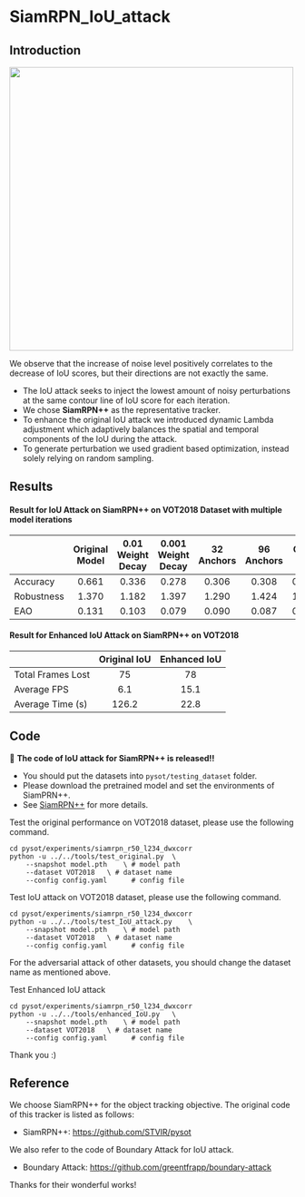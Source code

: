 # SiamRPN_IoU_attack



## Introduction

<img src="https://github.com/VISION-SJTU/IoUattack/blob/main/demo/intro.png" width='500'/><br/>

We observe that the increase of noise level positively correlates to the decrease of IoU scores, but their directions are not exactly the same.
- The IoU attack seeks to inject the lowest amount of noisy perturbations at the same contour line of IoU score for each iteration.
- We chose **SiamRPN++** as the representative tracker.
- To enhance the original IoU attack we introduced dynamic Lambda adjustment which adaptively balances the spatial and temporal components of the IoU
during the attack.
- To generate perturbation we used gradient based optimization, instead solely relying on random sampling.
  
## Results

 #### Result for IoU Attack on SiamRPN++ on VOT2018 Dataset with multiple model iterations
|                   | Original Model  |  0.01 Weight Decay  | 0.001 Weight Decay | 32 Anchors | 96 Anchors | Color OFF | Blur ON |
| ------------------| :------------:  | :---------------:   |:----------------:  |:--------:  |:---------: |:--------: |:-----:  |
| Accuracy          | 0.661           | 0.336               | 0.278              | 0.306      | 0.308      | 0.303     | 0.285   |
| Robustness        | 1.370           | 1.182               | 1.397              | 1.290      | 1.424      | 1.316     | 2.892   |
| EAO               | 0.131           | 0.103               | 0.079              | 0.090      | 0.087      | 0.077     | 0.037   |
 
 #### Result for Enhanced IoU Attack on SiamRPN++ on VOT2018
 |			| Original IoU	| Enhanced IoU	|
 | ------------------	| :------------:| :------------:|
 | Total Frames Lost	| 75		| 78		|
 | Average FPS		| 6.1		| 15.1		|
 | Average Time (s)	| 126.2		| 22.8		|
 
## Code
:herb: **The code of IoU attack for SiamRPN++ is released!!**
- You should put the datasets into ```pysot/testing_dataset``` folder.
- Please download the pretrained model and set the environments of SiamPRN++.
- See [SiamRPN++](https://github.com/STVIR/pysot) for more details.

Test the original performance on VOT2018 dataset, please use the following command.
```
cd pysot/experiments/siamrpn_r50_l234_dwxcorr
python -u ../../tools/test_original.py 	\
	--snapshot model.pth 	\ # model path
	--dataset VOT2018 	\ # dataset name
	--config config.yaml	  # config file
```
Test IoU attack on VOT2018 dataset, please use the following command.
```
cd pysot/experiments/siamrpn_r50_l234_dwxcorr
python -u ../../tools/test_IoU_attack.py 	\
	--snapshot model.pth 	\ # model path
	--dataset VOT2018 	\ # dataset name
	--config config.yaml	  # config file
```

For the adversarial attack of other datasets, you should change the dataset name as mentioned above.

Test Enhanced IoU attack
```
cd pysot/experiments/siamrpn_r50_l234_dwxcorr
python -u ../../tools/enhanced_IoU.py 	\
	--snapshot model.pth 	\ # model path
	--dataset VOT2018 	\ # dataset name
	--config config.yaml	  # config file
```



Thank you :)

## Reference
We choose SiamRPN++ for the object tracking objective. 
The original code of this tracker is listed as follows:
- SiamRPN++: https://github.com/STVIR/pysot

We also refer to the code of Boundary Attack for IoU attack.
- Boundary Attack: https://github.com/greentfrapp/boundary-attack

Thanks for their wonderful works!


